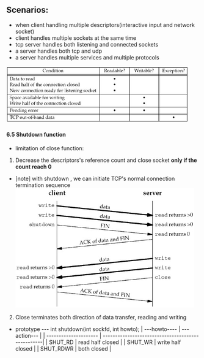 ## Scenarios:

* when client handling multiple descriptors(interactive input and network socket)
* client handles multiple sockets at the same time
* tcp server handles both listening and connected sockets
* a server handles both tcp and udp
* a server handles multiple services and multiple protocols

![](sock_ready_for_select.jpg)

#### 6.5 Shutdown function
* limitation of close function:
1. Decrease the descriptors's reference count and close socket **only if the count reach 0**
* [note] with shutdown , we can initiate TCP's normal connection termination sequence
![](shut_ter_seq.jpg)
2. Close terminates both direction of data transfer, reading and writing


* prototype --- int shutdown(int sockfd, int howto);
| ---howto----            | ---action---                                     |
| ---------------------  | --------------------------------------------------|
|        SHUT_RD               |  read half closed                           |
|        SHUT_WR               |  write half closed                          |
|        SHUT_RDWR             |   both closed                               |
